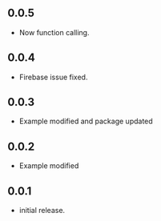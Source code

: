 ## 0.0.5

* Now function calling.

## 0.0.4

* Firebase issue fixed.

## 0.0.3

* Example modified and package updated

## 0.0.2

* Example modified


## 0.0.1

* initial release.
